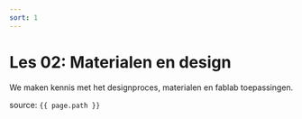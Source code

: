 ```yaml
---
sort: 1
---
```


# Les 02: Materialen en design

We maken kennis met het designproces, materialen en fablab toepassingen.

source: `{{ page.path }}`
